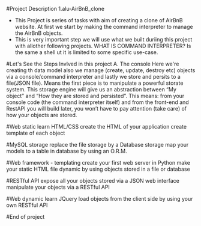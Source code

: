 #Project Description
1.alu-AirBnB_clone
* This Project is series of tasks with aim of creating a clone of AirBnB website. At first we start by making the command interpreter to manage the AirBnB objects.
* This is very important step we will use what we built duriing this project with allother following projects.
WHAT IS COMMAND INTERPRETER?
Is the same a shell ut it is limited to some specific use-case.

#Let's See the Steps Invlved in this project
A. The console
Here we're creating th data model also we manage (create, update, destroy etc) objects via a console/command interpreter and lastly we store and persits to a file(JSON file).
Means the first piece is to manipulate a powerful storate system. This storage engine will give us an abstraction between “My object” and “How they are stored and persisted”. This means: from your console code (the command interpreter itself) and from the front-end and RestAPI you will build later, you won’t have to pay attention (take care) of how your objects are stored.

#Web static
learn HTML/CSS
create the HTML of your application
create template of each object

#MySQL storage
replace the file storage by a Database storage
map your models to a table in database by using an O.R.M.

#Web framework - templating
create your first web server in Python
make your static HTML file dynamic by using objects stored in a file or database

#RESTful API
expose all your objects stored via a JSON web interface
manipulate your objects via a RESTful API

#Web dynamic
learn JQuery
load objects from the client side by using your own RESTful API


#End of project